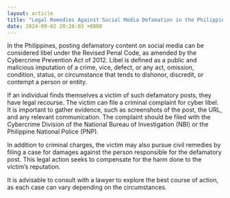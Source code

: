 ```yaml
---
layout: article
title: "Legal Remedies Against Social Media Defamation in the Philippines"
date: 2024-09-02 20:28:03 +0800
---
```


<p>In the Philippines, posting defamatory content on social media can be considered libel under the Revised Penal Code, as amended by the Cybercrime Prevention Act of 2012. Libel is defined as a public and malicious imputation of a crime, vice, defect, or any act, omission, condition, status, or circumstance that tends to dishonor, discredit, or contempt a person or entity.</p><p>If an individual finds themselves a victim of such defamatory posts, they have legal recourse. The victim can file a criminal complaint for cyber libel. It is important to gather evidence, such as screenshots of the post, the URL, and any relevant communication. The complaint should be filed with the Cybercrime Division of the National Bureau of Investigation (NBI) or the Philippine National Police (PNP).</p><p>In addition to criminal charges, the victim may also pursue civil remedies by filing a case for damages against the person responsible for the defamatory post. This legal action seeks to compensate for the harm done to the victim’s reputation.</p><p>It is advisable to consult with a lawyer to explore the best course of action, as each case can vary depending on the circumstances.</p>